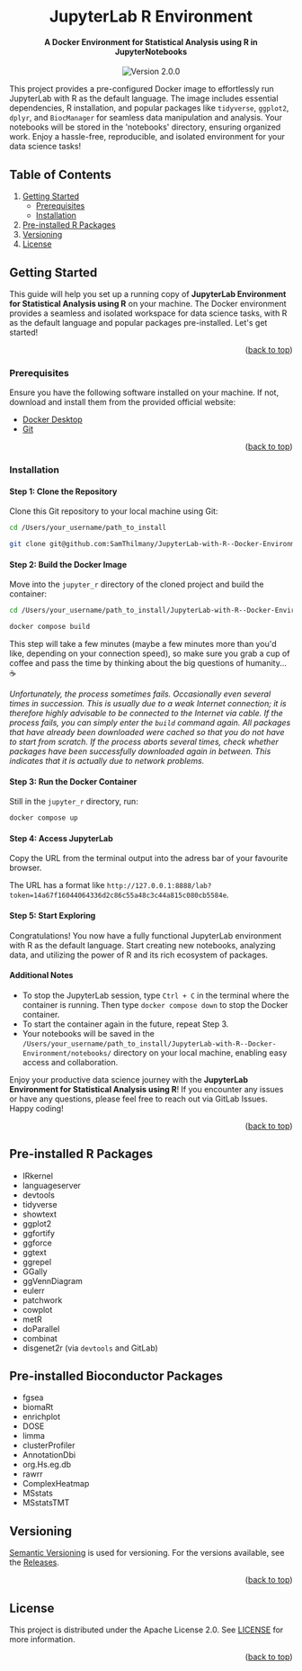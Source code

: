 <a name="readme-top"></a>

<div align="center">
    <h1>JupyterLab R Environment</h1>
    <h4>A Docker Environment for Statistical Analysis using R in JupyterNotebooks</h4>
    <p>
        <img src="https://img.shields.io/badge/Version:-2.0.0-green" alt="Version 2.0.0" />
    </p>
</div>

This project provides a pre-configured Docker image to effortlessly run JupyterLab with R as the default language. The image includes essential dependencies, R installation, and popular packages like `tidyverse`, `ggplot2`, `dplyr`, and `BiocManager` for seamless data manipulation and analysis. Your notebooks will be stored in the 'notebooks' directory, ensuring organized work. Enjoy a hassle-free, reproducible, and isolated environment for your data science tasks!

## Table of Contents
<ol>
  <li>
    <a href="#getting-started">Getting Started</a>
    <ul>
      <li><a href="#prerequisites">Prerequisites</a></li>
      <li><a href="#installation">Installation</a></li>
    </ul>
  </li>
  <li><a href="#pre-installed-r-packages">Pre-installed R Packages</a></li>
  <li><a href="#versioning">Versioning</a></li>
  <li><a href="#license">License</a></li>
</ol>

## Getting Started
This guide will help you set up a running copy of **JupyterLab Environment for Statistical Analysis using R** on your machine. The Docker environment provides a seamless and isolated workspace for data science tasks, with R as the default language and popular packages pre-installed. Let's get started!

<p align="right">(<a href="#readme-top">back to top</a>)</p>

### Prerequisites
Ensure you have the following software installed on your machine. If not, download and install them from the provided official website:
- [Docker Desktop](https://www.docker.com/products/docker-desktop/)
- [Git](https://git-scm.com)

<p align="right">(<a href="#readme-top">back to top</a>)</p>

### Installation
#### Step 1: Clone the Repository
Clone this Git repository to your local machine using Git:

```bash
cd /Users/your_username/path_to_install

git clone git@github.com:SamThilmany/JupyterLab-with-R--Docker-Environment.git
```

#### Step 2: Build the Docker Image
Move into the `jupyter_r` directory of the cloned project and build the container:

```bash
cd /Users/your_username/path_to_install/JupyterLab-with-R--Docker-Environment/jupyter_r

docker compose build
```

This step will take a few minutes (maybe a few minutes more than you'd like, depending on your connection speed), so make sure you grab a cup of coffee and pass the time by thinking about the big questions of humanity... ☕️

*Unfortunately, the process sometimes fails. Occasionally even several times in succession. This is usually due to a weak Internet connection; it is therefore highly advisable to be connected to the Internet via cable. 
If the process fails, you can simply enter the `build` command again. All packages that have already been downloaded were cached so that you do not have to start from scratch. If the process aborts several times, check whether packages have been successfully downloaded again in between. This indicates that it is actually due to network problems.*

#### Step 3: Run the Docker Container
Still in the `jupyter_r` directory, run:

```bash
docker compose up
```

#### Step 4: Access JupyterLab
Copy the URL from the terminal output into the adress bar of your favourite browser.

The URL has a format like `http://127.0.0.1:8888/lab?token=14a67f16044064336d2c86c55a48c3c44a815c080cb5584e`.

#### Step 5: Start Exploring
Congratulations! You now have a fully functional JupyterLab environment with R as the default language. Start creating new notebooks, analyzing data, and utilizing the power of R and its rich ecosystem of packages.

#### Additional Notes
- To stop the JupyterLab session, type `Ctrl + C` in the terminal where the container is running. Then type `docker compose down` to stop the Docker container.
- To start the container again in the future, repeat Step 3.
- Your notebooks will be saved in the `/Users/your_username/path_to_install/JupyterLab-with-R--Docker-Environment/notebooks/` directory on your local machine, enabling easy access and collaboration.

Enjoy your productive data science journey with the **JupyterLab Environment for Statistical Analysis using R**! If you encounter any issues or have any questions, please feel free to reach out via GitLab Issues. Happy coding!

<p align="right">(<a href="#readme-top">back to top</a>)</p>

## Pre-installed R Packages
- IRkernel
- languageserver
- devtools
- tidyverse
- showtext
- ggplot2
- ggfortify
- ggforce
- ggtext
- ggrepel
- GGally
- ggVennDiagram
- eulerr
- patchwork
- cowplot
- metR
- doParallel
- combinat
- disgenet2r (via `devtools` and GitLab)

## Pre-installed Bioconductor Packages
- fgsea
- biomaRt
- enrichplot
- DOSE
- limma
- clusterProfiler
- AnnotationDbi
- org.Hs.eg.db
- rawrr
- ComplexHeatmap
- MSstats
- MSstatsTMT

## Versioning
[Semantic Versioning](http://semver.org/) is used for versioning. For the versions
available, see the [Releases](https://github.com/SamThilmany/JupyterLab-with-R--Docker-Environment/releases).

<p align="right">(<a href="#readme-top">back to top</a>)</p>

## License
This project is distributed under the Apache License 2.0. See [LICENSE](/LICENSE) for more information.

<p align="right">(<a href="#readme-top">back to top</a>)</p>